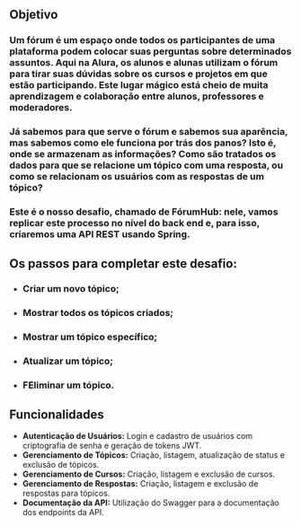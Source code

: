 ## Objetivo

### Um fórum é um espaço onde todos os participantes de uma plataforma podem colocar suas perguntas sobre determinados assuntos. Aqui na Alura, os alunos e alunas utilizam o fórum para tirar suas dúvidas sobre os cursos e projetos em que estão participando. Este lugar mágico está cheio de muita aprendizagem e colaboração entre alunos, professores e moderadores.

### Já sabemos para que serve o fórum e sabemos sua aparência, mas sabemos como ele funciona por trás dos panos? Isto é, onde se armazenam as informações? Como são tratados os dados para que se relacione um tópico com uma resposta, ou como se relacionam os usuários com as respostas de um tópico?

### Este é o nosso desafio, chamado de FórumHub: nele, vamos replicar este processo no nível do back end e, para isso, criaremos uma API REST usando Spring.

## Os passos para completar este desafio:

* ### Criar um novo tópico;

* ### Mostrar todos os tópicos criados;

* ### Mostrar um tópico específico;

* ### Atualizar um tópico;

* ### FEliminar um tópico.

## Funcionalidades

- **Autenticação de Usuários:** Login e cadastro de usuários com criptografia de senha e geração de tokens JWT.
- **Gerenciamento de Tópicos:** Criação, listagem, atualização de status e exclusão de tópicos.
- **Gerenciamento de Cursos:** Criação, listagem e exclusão de cursos.
- **Gerenciamento de Respostas:** Criação, listagem e exclusão de respostas para tópicos.
- **Documentação da API:** Utilização do Swagger para a documentação dos endpoints da API.
